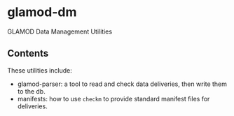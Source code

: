# glamod-dm

GLAMOD Data Management Utilities

## Contents

These utilities include:

 - glamod-parser: a tool to read and check data deliveries, then write them to the db. 
 - manifests: how to use `checkm` to provide standard manifest files for deliveries.
 
